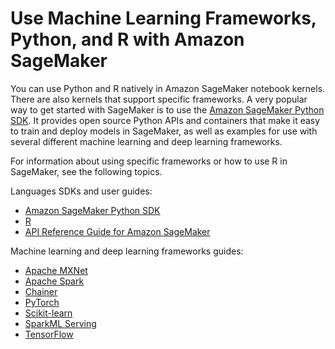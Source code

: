 # Use Machine Learning Frameworks, Python, and R with Amazon SageMaker<a name="frameworks"></a>

You can use Python and R natively in Amazon SageMaker notebook kernels\. There are also kernels that support specific frameworks\. A very popular way to get started with SageMaker is to use the [Amazon SageMaker Python SDK](https://sagemaker.readthedocs.io)\. It provides open source Python APIs and containers that make it easy to train and deploy models in SageMaker, as well as examples for use with several different machine learning and deep learning frameworks\.

For information about using specific frameworks or how to use R in SageMaker, see the following topics\.

Languages SDKs and user guides:
+ [Amazon SageMaker Python SDK](https://sagemaker.readthedocs.io)
+ [R](r-guide.md)
+ [API Reference Guide for Amazon SageMaker](api-and-sdk-reference.md)

Machine learning and deep learning frameworks guides:
+ [Apache MXNet](mxnet.md)
+ [Apache Spark](apache-spark.md)
+ [Chainer](chainer.md)
+ [PyTorch](pytorch.md)
+ [Scikit\-learn](sklearn.md)
+ [SparkML Serving](sparkml-serving.md)
+ [TensorFlow](tf.md)